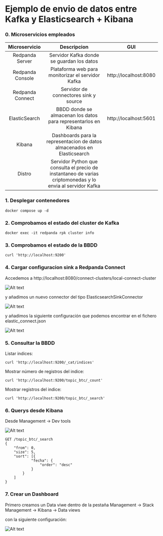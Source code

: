 # Ejemplo de envio de datos entre Kafka y Elasticsearch + Kibana

### 0. Microservicios empleados

| Microservicio      | Descripcion |  GUI |
| :----:             |    :----:   |    :----:   |
| Redpanda Server    | Servidor Kafka donde se guardan los datos        | |
| Redpanda Console   | Plataforma web para monitorizar el servidor Kafka        | http://localhost:8080 |
| Redpanda Connect   | Servidor de connectores sink y source        | |
| ElasticSearch      | BBDD donde se almacenan los datos para representarlos en Kibana        | http://localhost:5601 |
| Kibana             | Dashboards para la representacion de datos almacenados en Elasticsearch       | |
| Distro             | Servidor Python que consulta el precio de instantaneo de varias criptomonedas y lo envia al servidor Kafka        | |


### 1. Desplegar contenedores

```docker compose up -d```

### 2. Comprobamos el estado del cluster de Kafka

```docker exec -it redpanda rpk cluster info```

### 3. Comprobamos el estado de la BBDD

``` curl 'http://localhost:9200' ```

### 4. Cargar configuracion sink a Redpanda Connect

Accedemos a http://localhost:8080/connect-clusters/local-connect-cluster 

![Alt text](redpanda1.png?raw=true "Redpanda Connect")

y añadimos un nuevo connector del tipo ElasticsearchSinkConnector

![Alt text](redpanda2.png?raw=true "Elastic")

y añadimos la siguiente configuración que podemos encontrar en el fichero elastic_connect.json

![Alt text](redpanda3.png?raw=true "json")

### 5. Consultar la BBDD

Listar indices:

```curl 'http://localhost:9200/_cat/indices' ```

Mostrar número de registros del indice:

``` curl 'http://localhost:9200/topic_btc/_count' ```

Mostrar registros del indice:

``` curl 'http://localhost:9200/topic_btc/_search' ```

### 6. Querys desde Kibana

Desde Management -> Dev tools

![Alt text](kibana1.png?raw=true "query")

```
GET /topic_btc/_search
{
    "from": 0,
    "size": 5,
    "sort": [{
            "fecha": {
                "order": "desc"
            }
        }
    ]
}
```

### 7. Crear un Dashboard

Primero creamos un Data viwe dentro de la pestaña Management -> Stack Management -> Kibana -> Data views

con la siguiente configuración:

![Alt text](kibana2.png?raw=true "Dashboard")


